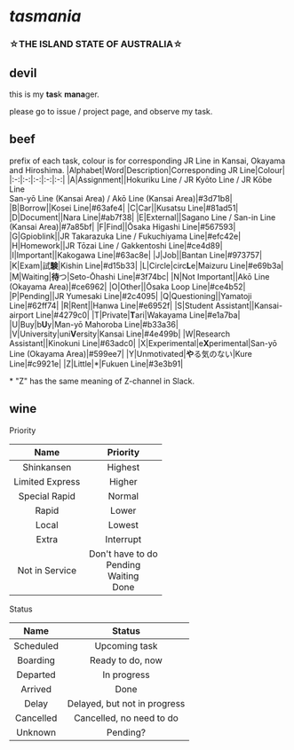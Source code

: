 # *tasmania*
### ☆THE ISLAND STATE OF AUSTRALIA☆
## devil
this is my **tas**k **mana**ger.

please go to issue / project page, and observe my task.

## beef
prefix of each task, colour is for corresponding JR Line in Kansai, Okayama and Hiroshima.
|Alphabet|Word|Description|Corresponding JR Line|Colour|
|:-:|:-:|:-:|:-:|:-:|
|A|Assignment||Hokuriku Line / JR Kyōto Line / JR Kōbe Line<br>San-yō Line (Kansai Area) / Akō Line (Kansai Area)|#3d71b8|
|B|Borrow||Kosei Line|#63afe4|
|C|Car||Kusatsu Line|#81ad51|
|D|Document||Nara Line|#ab7f38|
|E|External||Sagano Line / San-in Line (Kansai Area)|#7a85bf|
|F|Find||Ōsaka Higashi Line|#567593|
|G|Gpioblink||JR Takarazuka Line / Fukuchiyama Line|#efc42e|
|H|Homework||JR Tōzai Line / Gakkentoshi Line|#ce4d89|
|I|Important||Kakogawa Line|#63ac8e|
|J|Job||Bantan Line|#973757|
|K|Exam|試**験**|Kishin Line|#d15b33|
|L|Circle|circ**L**e|Maizuru Line|#e69b3a|
|M|Waiting|**待**つ|Seto-Ōhashi Line|#3f74bc|
|N|Not Important||Akō Line (Okayama Area)|#ce6962|
|O|Other||Ōsaka Loop Line|#ce4b52|
|P|Pending||JR Yumesaki Line|#2c4095|
|Q|Questioning||Yamatoji Line|#62ff74|
|R|Rent||Hanwa Line|#e6952f|
|S|Student Assistant||Kansai-airport Line|#4279c0|
|T|Private|**T**ari|Wakayama Line|#e1a7ba|
|U|Buy|b**U**y|Man-yō Mahoroba Line|#b33a36|
|V|University|uni**V**ersity|Kansai Line|#4e499b|
|W|Research Assistant||Kinokuni Line|#63adc0|
|X|Experimental|e**X**perimental|San-yō Line (Okayama Area)|#599ee7|
|Y|Unmotivated|**や**る気のない|Kure Line|#c9921e|
|Z|Little|\*|Fukuen Line|#3e3b91|

\* "Z" has the same meaning of Z-channel in Slack.

## wine

Priority

|Name|Priority|
|:-:|:-:|
|Shinkansen|Highest|
|Limited Express|Higher|
|Special Rapid|Normal|
|Rapid|Lower|
|Local|Lowest|
|Extra|Interrupt|
|Not in Service|Don't have to do<br>Pending<br>Waiting<br>Done|

Status

|Name|Status|
|:-:|:-:|
|Scheduled|Upcoming task|
|Boarding|Ready to do, now|
|Departed|In progress|
|Arrived|Done|
|Delay|Delayed, but not in progress|
|Cancelled|Cancelled, no need to do|
|Unknown|Pending?|
